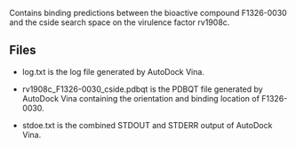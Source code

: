 Contains binding predictions between the bioactive compound F1326-0030 and the cside search space on the virulence factor rv1908c.

## Files

- log.txt is the log file generated by AutoDock Vina.

- rv1908c_F1326-0030_cside.pdbqt is the PDBQT file generated by AutoDock Vina containing the orientation and binding location of F1326-0030.

- stdoe.txt is the combined STDOUT and STDERR output of AutoDock Vina.

